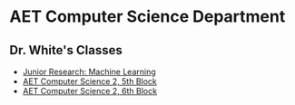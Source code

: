 # AET Computer Science Department

## Dr. White's Classes

  * [Junior Research: Machine Learning](white/intro-to-ML.md)
  * [AET Computer Science 2, 5th Block](white/CS2-5.md)
  * [AET Computer Science 2, 6th Block](white/CS2-6.md)
